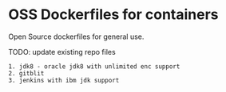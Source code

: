 # OSS Dockerfiles for containers

Open Source dockerfiles for general use.

TODO: update existing repo files
```
1. jdk8 - oracle jdk8 with unlimited enc support
2. gitblit
3. jenkins with ibm jdk support
```
